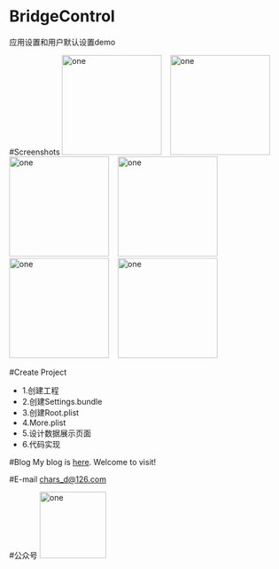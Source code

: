 # BridgeControl
应用设置和用户默认设置demo

#Screenshots
<img alt="one" src="https://raw.github.com/charsdavy/BridgeControl/master/screenshots/b1.png" width="180">
&nbsp;&nbsp;
<img alt="one" src="https://raw.github.com/charsdavy/BridgeControl/master/screenshots/b2.png" width="180">
&nbsp;&nbsp;
<img alt="one" src="https://raw.github.com/charsdavy/BridgeControl/master/screenshots/b3.png" width="180">
&nbsp;&nbsp;
<img alt="one" src="https://raw.github.com/charsdavy/BridgeControl/master/screenshots/b4.png" width="180">
&nbsp;&nbsp;
<img alt="one" src="https://raw.github.com/charsdavy/BridgeControl/master/screenshots/b5.png" width="180">
&nbsp;&nbsp;
<img alt="one" src="https://raw.github.com/charsdavy/BridgeControl/master/screenshots/b6.png" width="180">
&nbsp;&nbsp;

#Create Project
* 1.创建工程</br>
* 2.创建Settings.bundle</br>
* 3.创建Root.plist</br>
* 4.More.plist</br>
* 5.设计数据展示页面</br>
* 6.代码实现

#Blog
My blog is [here](http://my.oschina.net/chars/blog). Welcome to visit!

#E-mail
chars_d@126.com

#公众号
<img alt="one" src="https://raw.github.com/charsdavy/MyNotes/master/screenshots/xiaoniu.png" width="120">
&nbsp;&nbsp;
